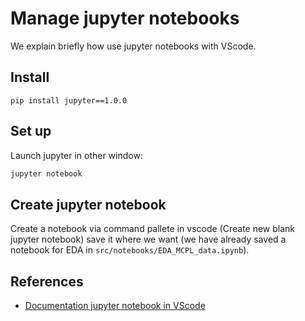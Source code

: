 # Manage jupyter notebooks

We explain briefly how use jupyter notebooks with VScode.


## Install

```
pip install jupyter==1.0.0
```

## Set up
Launch jupyter in other window:
```bash
jupyter notebook
```

## Create jupyter notebook

Create a notebook via command pallete in vscode (Create new blank jupyter notebook) save it where we want (we have already saved a notebook for EDA in `src/notebooks/EDA_MCPL_data.ipynb`).


## References

- [Documentation jupyter notebook in VScode](https://code.visualstudio.com/docs/python/jupyter-support) 